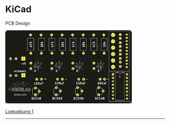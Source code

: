 # KiCad
PCB Design


![Lötübung 1](https://github.com/frankyhub/KiCad/blob/main/00%20L%C3%B6t%C3%BCbung%204KanalLLV3/PIC/L%C3%B6t%C3%BCbung_F.png)

[Loetuebung 1](https://github.com/frankyhub/KiCad/tree/main/00%20L%C3%B6t%C3%BCbung%204KanalLLV3)

---


